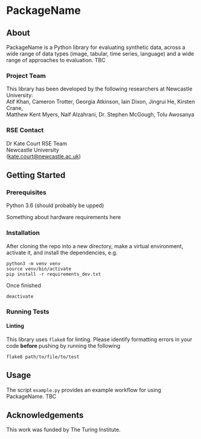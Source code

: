 # PackageName

## About

PackageName is a Python library for evaluating synthetic data, across a wide range of data types (image, tabular, time series, language) and a wide range of approaches to evaluation. TBC

### Project Team
This library has been developed by the following researchers at Newcastle University: <br>
Atif Khan, Cameron Trotter, Georgia Atkinson, Iain Dixon, Jingrui He, Kirsten Crane, <br>
Matthew Kent Myers, Naif Alzahrani, Dr. Stephen McGough, Tolu Awosanya

### RSE Contact
Dr Kate Court
RSE Team  
Newcastle University  
([kate.court@newcastle.ac.uk](mailto:kate.court@newcastle.ac.uk))  

## Getting Started

### Prerequisites

Python 3.6 (should probably be upped)

Something about hardware requirements here

### Installation

After cloning the repo into a new directory, make a virtual environment, activate it, and install the dependencies, e.g.

```
python3 -m venv venv
source venv/bin/activate
pip install -r requirements_dev.txt
```

Once finished   

```
deactivate
```

### Running Tests

#### Linting
This library uses `flake8` for linting. Please identify formatting errors in your code **before** pushing by running the following 

```
flake8 path/to/file/to/test
```

## Usage

The script `example.py` provides an example workflow for using PackageName. 
TBC

## Acknowledgements
This work was funded by The Turing Institute.
